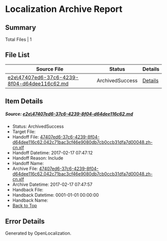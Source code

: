 # <a name='report-top'></a> Localization Archive Report

## Summary
 Total Files | 1

## File List
 Source File | Status | Details 
 ----------- | ------ | ------- 
 [e2e\47407ed6-37c6-4239-8f04-d64dee116c62.md](https://github.com/OpenLocalizationTestOrg/ol-test0/blob/26d0b5d495770d5f6d8c557c1369c6569e4f2d5a/e2e/47407ed6-37c6-4239-8f04-d64dee116c62.md) | ArchivedSuccess | [Details](#5df08e0baa9bd40c115b793d77f31ac00cc944f72)

## Item Details
##### <a name='5df08e0baa9bd40c115b793d77f31ac00cc944f72'></a> Source: [e2e\47407ed6-37c6-4239-8f04-d64dee116c62.md](https://github.com/OpenLocalizationTestOrg/ol-test0/blob/26d0b5d495770d5f6d8c557c1369c6569e4f2d5a/e2e/47407ed6-37c6-4239-8f04-d64dee116c62.md)
* Status: ArchivedSuccess
* Target File: 
* Handoff File: [47407ed6-37c6-4239-8f04-d64dee116c62.042c71bac3cf46e9080db7cb0ccb31dfa7d00048.zh-cn.xlf](https://github.com/OpenLocalizationTestOrg/ol-test0-handoff/blob/c95c5f076cc6cc42fbcb792d8cdfdd5abe49942e/ol-handoff/OpenLocalizationTestOrg/ol-test0-zhcn/xinjiang/ht/47407ed6-37c6-4239-8f04-d64dee116c62.042c71bac3cf46e9080db7cb0ccb31dfa7d00048.zh-cn.xlf)
* Handoff Datetime: 2017-02-17 07:47:12
* Handoff Reason: Include
* Handoff Name: 
* Archive File: [47407ed6-37c6-4239-8f04-d64dee116c62.042c71bac3cf46e9080db7cb0ccb31dfa7d00048.zh-cn.xlf](https://github.com/OpenLocalizationTestOrg/ol-test0-handoff/blob/98083d05232471d41c90e1e713dbcf04218966db/ol-archive/OpenLocalizationTestOrg/ol-test0-zhcn/xinjiang/ht/47407ed6-37c6-4239-8f04-d64dee116c62.042c71bac3cf46e9080db7cb0ccb31dfa7d00048.zh-cn.xlf)
* Archive Datetime: 2017-02-17 07:47:57
* Handback File: 
* Handback Datetime: 0001-01-01 00:00:00
* Handback Name: 
* [Back to Top](#report-top)


## Error Details

Generated by OpenLocalization.
